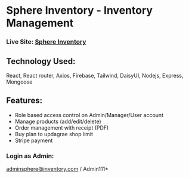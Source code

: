 # Sphere Inventory - Inventory Management

### Live Site: [Sphere Inventory](https://inventroy-shop.web.app/)

## Technology Used:   
React, React router, Axios, Firebase, Tailwind, DaisyUI, Nodejs, Express, Mongoose

## Features:
- Role based access control on Admin/Manager/User account
- Manage products (add/edit/delete)
- Order management with receipt (PDF)
- Buy plan to updagrae shop limit
- Stripe payment

### Login as Admin:
adminsphere@inventory.com / Admin111*

